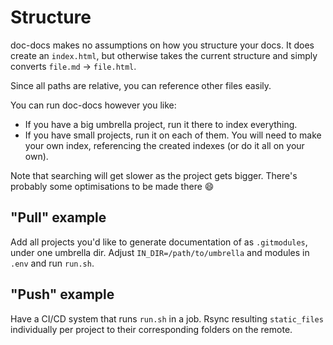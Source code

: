 # Structure

doc-docs makes no assumptions on how you structure your docs. It does create an `index.html`,
but otherwise takes the current structure and simply converts `file.md` -> `file.html`.

Since all paths are relative, you can reference other files easily.

You can run doc-docs however you like:

- If you have a big umbrella project, run it there to index everything.
- If you have small projects, run it on each of them. You will need to make your own index,
referencing the created indexes (or do it all on your own).

Note that searching will get slower as the project gets bigger. There's probably some
optimisations to be made there :smile:

## "Pull" example

Add all projects you'd like to generate documentation of as `.gitmodules`, under one umbrella dir.
Adjust `IN_DIR=/path/to/umbrella` and modules in `.env` and run `run.sh`.

## "Push" example

Have a CI/CD system that runs `run.sh` in a job. Rsync resulting `static_files` individually
per project to their corresponding folders on the remote.
